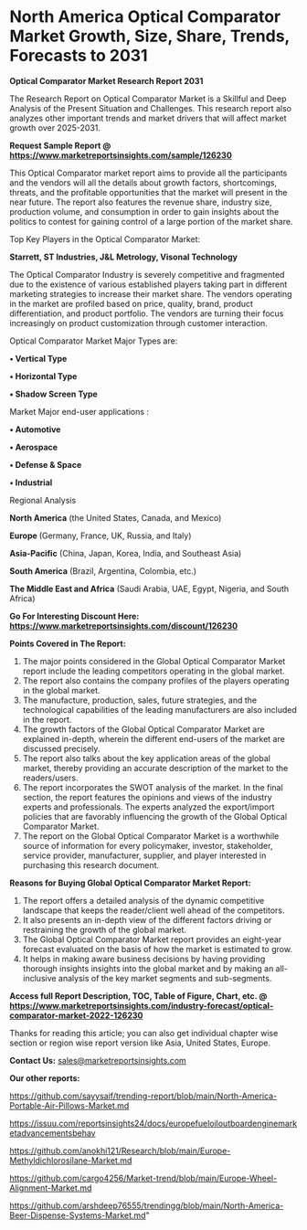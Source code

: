 # North America Optical Comparator Market Growth, Size, Share, Trends, Forecasts to 2031

<strong>Optical Comparator Market Research Report 2031</strong>

The Research Report on Optical Comparator Market is a Skillful and Deep Analysis of the Present Situation and Challenges. This research report also analyzes other important trends and market drivers that will affect market growth over 2025-2031.

<strong>Request Sample Report @ <a href=https://www.marketreportsinsights.com/sample/126230>https://www.marketreportsinsights.com/sample/126230</a></strong>

This Optical Comparator market report aims to provide all the participants and the vendors will all the details about growth factors, shortcomings, threats, and the profitable opportunities that the market will present in the near future. The report also features the revenue share, industry size, production volume, and consumption in order to gain insights about the politics to contest for gaining control of a large portion of the market share.

Top Key Players in the Optical Comparator Market:

<strong>Starrett, ST Industries, J&L Metrology, Visonal Technology</strong>

The Optical Comparator Industry is severely competitive and fragmented due to the existence of various established players taking part in different marketing strategies to increase their market share. The vendors operating in the market are profiled based on price, quality, brand, product differentiation, and product portfolio. The vendors are turning their focus increasingly on product customization through customer interaction.

Optical Comparator Market Major Types are:

<strong>• Vertical Type

• Horizontal Type

• Shadow Screen Type</strong>

Market Major end-user applications :

<strong>• Automotive

• Aerospace

• Defense & Space

• Industrial</strong>

Regional Analysis

</u><strong><b>North America</b></strong> (the United States, Canada, and Mexico)

<strong><b>Europe </b></strong>(Germany, France, UK, Russia, and Italy)

<strong><b>Asia-Pacific</b></strong> (China, Japan, Korea, India, and Southeast Asia)

<strong><b>South America</b></strong> (Brazil, Argentina, Colombia, etc.)

<strong><b>The Middle East and Africa</b></strong> (Saudi Arabia, UAE, Egypt, Nigeria, and South Africa)

<strong>Go For Interesting Discount Here: <a href=https://www.marketreportsinsights.com/discount/126230>https://www.marketreportsinsights.com/discount/126230</a></strong>

<strong>Points Covered in The Report:</strong>
<ol>
  <li>The major points considered in the Global Optical Comparator Market report include the leading competitors operating in the global market.</li>
  <li>The report also contains the company profiles of the players operating in the global market.</li>
  <li>The manufacture, production, sales, future strategies, and the technological capabilities of the leading manufacturers are also included in the report.</li>
  <li>The growth factors of the Global Optical Comparator Market are explained in-depth, wherein the different end-users of the market are discussed precisely.</li>
  <li>The report also talks about the key application areas of the global market, thereby providing an accurate description of the market to the readers/users.</li>
  <li>The report incorporates the SWOT analysis of the market. In the final section, the report features the opinions and views of the industry experts and professionals. The experts analyzed the export/import policies that are favorably influencing the growth of the Global Optical Comparator Market.</li>
  <li>The report on the Global Optical Comparator Market is a worthwhile source of information for every policymaker, investor, stakeholder, service provider, manufacturer, supplier, and player interested in purchasing this research document.</li>
</ol>
<strong>Reasons for Buying Global Optical Comparator Market Report:</strong>

<ol>
  <li>The report offers a detailed analysis of the dynamic competitive landscape that keeps the reader/client well ahead of the competitors.</li>
  <li>It also presents an in-depth view of the different factors driving or restraining the growth of the global market.</li>
  <li>The Global Optical Comparator Market report provides an eight-year forecast evaluated on the basis of how the market is estimated to grow.</li>
  <li>It helps in making aware business decisions by having providing thorough insights insights into the global market and by making an all-inclusive analysis of the key market segments and sub-segments.</li>
</ol>
<strong>Access full Report Description, TOC, Table of Figure, Chart, etc. @ <a href=https://www.marketreportsinsights.com/industry-forecast/optical-comparator-market-2022-126230>https://www.marketreportsinsights.com/industry-forecast/optical-comparator-market-2022-126230</a></strong>


Thanks for reading this article; you can also get individual chapter wise section or region wise report version like Asia, United States, Europe.

<strong>Contact Us:</strong>
sales@marketreportsinsights.com

<strong>Our other reports:</strong>

<a href=https://github.com/sayysaif/trending-report/blob/main/North-America-Portable-Air-Pillows-Market.md>https://github.com/sayysaif/trending-report/blob/main/North-America-Portable-Air-Pillows-Market.md</a>

<a href=https://issuu.com/reportsinsights24/docs/europefueloiloutboardenginemarketadvancementsbehav>https://issuu.com/reportsinsights24/docs/europefueloiloutboardenginemarketadvancementsbehav</a>

<a href=https://github.com/anokhi121/Research/blob/main/Europe-Methyldichlorosilane-Market.md>https://github.com/anokhi121/Research/blob/main/Europe-Methyldichlorosilane-Market.md</a>

<a href=https://github.com/cargo4256/Market-trend/blob/main/Europe-Wheel-Alignment-Market.md>https://github.com/cargo4256/Market-trend/blob/main/Europe-Wheel-Alignment-Market.md</a>

<a href=https://github.com/arshdeep76555/trendingg/blob/main/North-America-Beer-Dispense-Systems-Market.md>https://github.com/arshdeep76555/trendingg/blob/main/North-America-Beer-Dispense-Systems-Market.md</a>"
